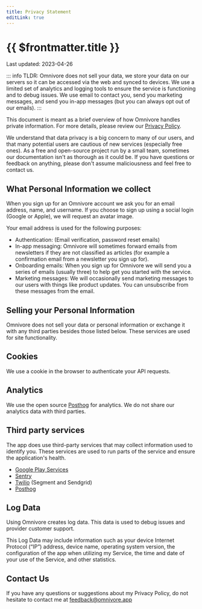 ```yaml
---
title: Privacy Statement
editLink: true
---
```


# {{ $frontmatter.title }}

Last updated: 2023-04-26

::: info TLDR: Omnivore does not sell your data, we store your data on our servers so it can be accessed via the web and synced to devices. We use a limited set of analytics and logging tools to ensure the service is functioning and to debug issues. We use email to contact you, send you marketing messages, and send you in-app messages (but you can always opt out of our emails).
:::

This document is meant as a brief overview of how Omnivore handles private information. For more details, please review our [Privacy Policy](../misc/privacy-policy.md).

We understand that data privacy is a big concern to many of our users, and that many potential users are cautious of new services (especially free ones). As a free and open-source project run by a small team, sometimes our documentation isn't as thorough as it could be. If you have questions or feedback on anything, please don't assume maliciousness and feel free to contact us.

## What Personal Information we collect

When you sign up for an Omnivore account we ask you for an email address, name, and username. If you choose to sign up using a social login (Google or Apple), we will request an avatar image.

Your email address is used for the following purposes:

- Authentication: (Email verification, password reset emails)
- In-app messaging: Omnivore will sometimes forward emails from newsletters if they are not classified as articles (for example a confirmation email from a newsletter you sign up for).
- Onboarding emails: When you sign up for Omnivore we will send you a series of emails (usually three) to help get you started with the service.
- Marketing messages: We will occasionally send marketing messages to our users with things like product updates. You can unsubscribe from these messages from the email.

## Selling your Personal Information

Omnivore does not sell your data or personal information or exchange it with any third parties besides those listed below. These services are used for site functionality.

## Cookies

We use a cookie in the browser to authenticate your API requests.

## Analytics

We use the open source [Posthog](https://posthog.com) for analytics. We do not share our analytics data with third parties.

## Third party services

The app does use third-party services that may collect information used to identify you. These services are used to run parts of the service and ensure the application's health.

- [Google Play Services](https://www.google.com/policies/privacy/?ref=logseq-blog)
- [Sentry](https://sentry.io/privacy/)
- [Twilio](https://www.twilio.com/legal/privacy) (Segment and Sendgrid)
- [Posthog](https://posthog.com/privacy)

## Log Data

Using Omnivore creates log data. This data is used to debug issues and provider customer support.

This Log Data may include information such as your device Internet Protocol (“IP”) address, device name, operating system version, the configuration of the app when utilizing my Service, the time and date of your use of the Service, and other statistics.

## Contact Us

If you have any questions or suggestions about my Privacy Policy, do not hesitate to contact me at feedback@omnivore.app
